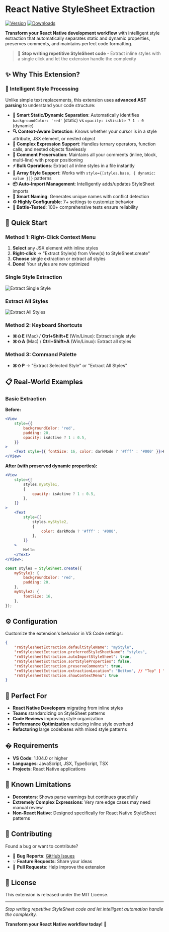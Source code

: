 # React Native StyleSheet Extraction

[![Version](https://img.shields.io/visual-studio-marketplace/v/mikeheddo.rn-stylesheet-extraction)](https://marketplace.visualstudio.com/items?itemName=mikeheddo.rn-stylesheet-extraction)
[![Downloads](https://img.shields.io/visual-studio-marketplace/d/mikeheddo.rn-stylesheet-extraction)](https://marketplace.visualstudio.com/items?itemName=mikeheddo.rn-stylesheet-extraction)

**Transform your React Native development workflow** with intelligent style extraction that automatically separates static and dynamic properties, preserves comments, and maintains perfect code formatting.

> 🚀 **Stop writing repetitive StyleSheet code** - Extract inline styles with a single click and let the extension handle the complexity

## ✨ Why This Extension?

### 🎯 **Intelligent Style Processing**

Unlike simple text replacements, this extension uses **advanced AST parsing** to understand your code structure:

- **🧠 Smart Static/Dynamic Separation**: Automatically identifies `backgroundColor: 'red'` (static) vs `opacity: isVisible ? 1 : 0` (dynamic)
- **🔍 Context-Aware Detection**: Knows whether your cursor is in a style attribute, JSX element, or nested object
- **🎨 Complex Expression Support**: Handles ternary operators, function calls, and nested objects flawlessly
- **💬 Comment Preservation**: Maintains all your comments (inline, block, multi-line) with proper positioning
- **⚡ Bulk Operations**: Extract all inline styles in a file instantly
- **🔄 Array Style Support**: Works with `style={[styles.base, { dynamic: value }]}` patterns
- **📦 Auto-Import Management**: Intelligently adds/updates StyleSheet imports
- **🎯 Smart Naming**: Generates unique names with conflict detection
- **⚙️ Highly Configurable**: 7+ settings to customize behavior
- **🧪 Battle-Tested**: 100+ comprehensive tests ensure reliability

## 🏃 **Quick Start**

### Method 1: Right-Click Context Menu

1. **Select** any JSX element with inline styles
2. **Right-click** → "Extract Style(s) from View(s) to StyleSheet.create"
3. **Choose** single extraction or extract all styles
4. **Done!** Your styles are now optimized

### Single Style Extraction

![Extract Single Style](https://raw.githubusercontent.com/mheddo/rn-stylesheet-extraction/main/images/ExtractSingle.gif)

### Extract All Styles

![Extract All Styles](https://raw.githubusercontent.com/mheddo/rn-stylesheet-extraction/main/images/ExtractAll.gif)

### Method 2: Keyboard Shortcuts

- **⌘⇧E** (Mac) / **Ctrl+Shift+E** (Win/Linux): Extract single style
- **⌘⇧A** (Mac) / **Ctrl+Shift+A** (Win/Linux): Extract all styles

### Method 3: Command Palette

- **⌘⇧P** → "Extract Selected Style" or "Extract All Styles"

## 📋 **Real-World Examples**

### Basic Extraction

**Before:**

```jsx
<View
	style={{
		backgroundColor: 'red',
		padding: 20,
		opacity: isActive ? 1 : 0.5,
	}}
>
	<Text style={{ fontSize: 16, color: darkMode ? '#fff' : '#000' }}>Hello</Text>
</View>
```

**After (with preserved dynamic properties):**

```jsx
<View
	style={[
		styles.myStyle1,
		{
			opacity: isActive ? 1 : 0.5,
		},
	]}
>
	<Text
		style={[
			styles.myStyle2,
			{
				color: darkMode ? '#fff' : '#000',
			},
		]}
	>
		Hello
	</Text>
</View>;

const styles = StyleSheet.create({
	myStyle1: {
		backgroundColor: 'red',
		padding: 20,
	},
	myStyle2: {
		fontSize: 16,
	},
});
```

## ⚙️ **Configuration**

Customize the extension's behavior in VS Code settings:

```json
{
	"rnStylesheetExtraction.defaultStyleName": "myStyle",
	"rnStylesheetExtraction.preferredStyleSheetName": "styles",
	"rnStylesheetExtraction.autoImportStyleSheet": true,
	"rnStylesheetExtraction.sortStyleProperties": false,
	"rnStylesheetExtraction.preserveComments": true,
	"rnStylesheetExtraction.extractionLocation": "Bottom", // "Top" | "After imports"
	"rnStylesheetExtraction.showContextMenu": true
}
```

## 🎯 **Perfect For**

- **React Native Developers** migrating from inline styles
- **Teams** standardizing on StyleSheet patterns
- **Code Reviews** improving style organization
- **Performance Optimization** reducing inline style overhead
- **Refactoring** large codebases with mixed style patterns

## � **Requirements**

- **VS Code**: 1.104.0 or higher
- **Languages**: JavaScript, JSX, TypeScript, TSX
- **Projects**: React Native applications

## 🐛 **Known Limitations**

- **Decorators**: Shows parse warnings but continues gracefully
- **Extremely Complex Expressions**: Very rare edge cases may need manual review
- **Non-React Native**: Designed specifically for React Native StyleSheet patterns

## 🤝 **Contributing**

Found a bug or want to contribute?

- 🐛 **Bug Reports**: [GitHub Issues](https://github.com/mheddo/rn-stylesheet-extraction/issues)
- 💡 **Feature Requests**: Share your ideas
- 🔧 **Pull Requests**: Help improve the extension

## 📄 **License**

This extension is released under the MIT License.

---

_Stop writing repetitive StyleSheet code and let intelligent automation handle the complexity._

**Transform your React Native workflow today!** 🚀
